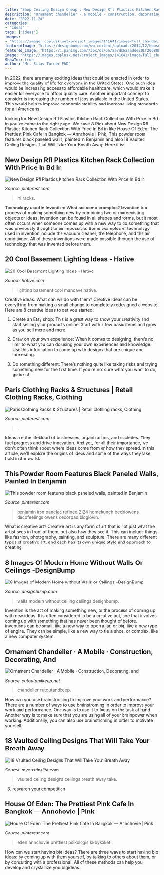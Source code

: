 ```yaml
---
title: "Shop Ceiling Design Cheap : New Design Rfl Plastics Kitchen Rack Collection With Price In Bd In"
description: "Ornament chandelier · a mobile · construction, decorating, and"
date: "2022-11-20"
categories:
- "ideas"
tags: ["ideas"]
images:
- "https://images.coplusk.net/project_images/141641/image/full_chandelier_inprogress_2.jpg"
featuredImage: "https://designbump.com/wp-content/uploads/2014/12/house-with-no-walls-ceiling-002.jpeg"
featured_image: "https://i.pinimg.com/736x/db/6a/aa/db6aaadde201f20688b81435f6446210.jpg"
image: "https://images.coplusk.net/project_images/141641/image/full_chandelier_inprogress_2.jpg"
ShowToc: true
author: "Mr. Silas Turner PhD"
---
```



In 2022, there are many exciting ideas that could be enacted in order to improve the quality of life for everyone in the United States. One such idea would be increasing access to affordable healthcare, which would make it easier for everyone to afford quality care. Another important concept to consider is increasing the number of jobs available in the United States. This would help to improve economic stability and increase living standards for all Americans.

	

		
looking for New Design Rfl Plastics Kitchen Rack Collection With Price In Bd in you've came to the right page. We have 8 Pics about New Design Rfl Plastics Kitchen Rack Collection With Price In Bd in like House Of Eden: The Prettiest Pink Cafe In Bangkok — Annchovie | Pink, This powder room features black paneled walls, painted in Benjamin and also 18 Vaulted Ceiling Designs That Will Take Your Breath Away. Here it is:
		
    
## New Design Rfl Plastics Kitchen Rack Collection With Price In Bd In

<img loading=lazy src="https://i.pinimg.com/736x/ff/30/49/ff3049d1c3340d32c89678d599e407f6.jpg" onerror="this.onerror=null;this.src='https://tse1.mm.bing.net/th?id=OIP.o2qOinuOsjIcTLr53Wp0awHaEK&amp;pid=15.1';" alt="New Design Rfl Plastics Kitchen Rack Collection With Price In Bd in">

_Source: pinterest.com_

>rfl racks. 

	

Technology used in Invention: What are some examples?
Invention is a process of making something new by combining two or moreexisting objects or ideas. Invention can be found in all shapes and forms, but it most often occurs when someone comes up with a new way to do something that was previously thought to be impossible. 
Some examples of technology used in invention include the vacuum cleaner, the telephone, and the air conditioner. All of these inventions were made possible through the use of technology that was invented before them.

    
## 20 Cool Basement Lighting Ideas - Hative

<img loading=lazy src="https://hative.com/wp-content/uploads/2014/05/basement-lighting-ideas/17-mancave-lighting.jpg" onerror="this.onerror=null;this.src='https://tse4.mm.bing.net/th?id=OIP.Lv5P2XWwy28z3Ls7FBCDywHaJ4&amp;pid=15.1';" alt="20 Cool Basement Lighting Ideas - Hative">

_Source: hative.com_

>lighting basement cool mancave hative. 

	

Creative ideas: What can we do with them?
Creative ideas can be everything from making a small change to completely redesigned a website. Here are 8 creative ideas to get you started:
1. Create an Etsy shop: This is a great way to show your creativity and start selling your products online. Start with a few basic items and grow as you sell more and more.

2. Draw on your own experience: When it comes to designing, there’s no limit to what you can do using your own experiences and knowledge. Use this information to come up with designs that are unique and interesting.

3. Do something different: There’s nothing quite like taking risks and trying something new for the first time. If you’re not sure what you want to do, go for it!

    
## Paris Clothing Racks &amp; Structures | Retail Clothing Racks, Clothing

<img loading=lazy src="https://i.pinimg.com/736x/db/6a/aa/db6aaadde201f20688b81435f6446210.jpg" onerror="this.onerror=null;this.src='https://tse1.mm.bing.net/th?id=OIP.iwhmVace_1MTrfVNfgbVCAHaLH&amp;pid=15.1';" alt="Paris Clothing Racks &amp; Structures | Retail clothing racks, Clothing">

_Source: pinterest.com_

>. 

	

Ideas are the lifeblood of businesses, organizations, and societies. They fuel progress and drive innovation. And yet, for all their importance, we don't often think about where ideas come from or how they spread. In this article, we'll explore the origins of ideas and some of the ways they take hold in the world.

    
## This Powder Room Features Black Paneled Walls, Painted In Benjamin

<img loading=lazy src="https://i.pinimg.com/736x/bd/1a/ea/bd1aeace627943e28076dc67f993bca1.jpg" onerror="this.onerror=null;this.src='https://tse1.mm.bing.net/th?id=OIP.8ncQMjTLbTu48WdeY56_SgHaLG&amp;pid=15.1';" alt="This powder room features black paneled walls, painted in Benjamin">

_Source: pinterest.com_

>benjamin iron paneled refined 2124 homebunch beckiowens decofeelings owens decorpad bloglovin. 

	

What is creative art?
Creative art is any form of art that is not just what the artist sees in front of them, but also how they see it. This can include things like fashion, photography, painting, and sculpture. There are many different types of creative art, and each has its own unique style and approach to creating.

    
## 8 Images Of Modern Home Without Walls Or Ceilings -DesignBump

<img loading=lazy src="https://designbump.com/wp-content/uploads/2014/12/house-with-no-walls-ceiling-002.jpeg" onerror="this.onerror=null;this.src='https://tse4.mm.bing.net/th?id=OIP.mm08g8YJRopunM8MtUNDsAHaE5&amp;pid=15.1';" alt="8 Images of Modern Home without Walls or Ceilings -DesignBump">

_Source: designbump.com_

>walls modern without ceiling ceilings designbump. 

	

Invention is the act of making something new, or the process of coming up with new ideas. It is often considered to be a creative act, one that involves coming up with something that has never been thought of before. Inventions can be small, like a new way to open a jar, or big, like a new type of engine. They can be simple, like a new way to tie a shoe, or complex, like a new computer system.

    
## Ornament Chandelier · A Mobile · Construction, Decorating, And

<img loading=lazy src="https://images.coplusk.net/project_images/141641/image/full_chandelier_inprogress_2.jpg" onerror="this.onerror=null;this.src='https://tse3.mm.bing.net/th?id=OIP.r1Tcw5XwsbNaCuba_lAeoQHaJ4&amp;pid=15.1';" alt="Ornament Chandelier · A Mobile · Construction, Decorating, and">

_Source: cutoutandkeep.net_

>chandelier cutoutandkeep. 

	

How can you use brainstroming to improve your work and performance?
There are a number of ways to use brainstroming in order to improve your work and performance. One way is to use it to focus on the task at hand. Another way is to make sure that you are using all of your brainpower when working. Additionally, you can also use brainstroming in order to motivate yourself.

    
## 18 Vaulted Ceiling Designs That Will Take Your Breath Away

<img loading=lazy src="https://www.myaustinelite.com/wp-content/uploads/2015/01/rustic-vaulted-ceilings-with-chandelier-683x1024.jpg" onerror="this.onerror=null;this.src='https://tse2.mm.bing.net/th?id=OIP.rtzusy1pGR0pkE7M3lcGxAHaLG&amp;pid=15.1';" alt="18 Vaulted Ceiling Designs That Will Take Your Breath Away">

_Source: myaustinelite.com_

>vaulted ceiling designs ceilings breath away take. 

	

3. research your competition 

    
## House Of Eden: The Prettiest Pink Cafe In Bangkok — Annchovie | Pink

<img loading=lazy src="https://i.pinimg.com/736x/3b/d4/0c/3bd40c6404ca94283f21389a534b75fd.jpg" onerror="this.onerror=null;this.src='https://tse3.mm.bing.net/th?id=OIP.lu4ZLRsFQs0PUnxDW_DKUgHaJ3&amp;pid=15.1';" alt="House Of Eden: The Prettiest Pink Cafe In Bangkok — Annchovie | Pink">

_Source: pinterest.com_

>eden annchovie prettiest psikologis kkbykoket. 

	

How can we start having big ideas?
There are three ways to start having big ideas: by coming up with them yourself, by talking to others about them, or by consulting with a professional. All of these methods can help you develop and crystallize yourbigideas.

